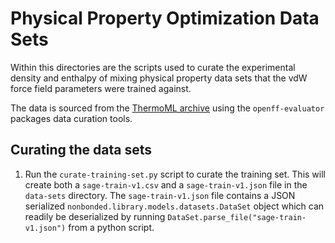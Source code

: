 # Physical Property Optimization Data Sets

Within this directories are the scripts used to curate the experimental density and enthalpy of mixing physical 
property data sets that the vdW force field parameters were trained against.

The data is sourced from the [ThermoML archive](https://www.nist.gov/mml/acmd/trc/thermoml) using the 
`openff-evaluator` packages data curation tools.

## Curating the data sets

1) Run the `curate-training-set.py` script to curate the training set. This will create both a 
   `sage-train-v1.csv` and a `sage-train-v1.json` file in the `data-sets` directory. The `sage-train-v1.json`
   file contains a JSON serialized `nonbonded.library.models.datasets.DataSet` object which can readily
   be deserialized by running `DataSet.parse_file("sage-train-v1.json")` from a python script.

